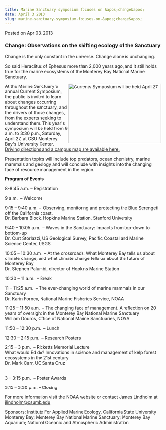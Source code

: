 ```yaml
---
title: Marine Sanctuary symposium focuses on &apos;change&apos;
date: April 3 2013
slug: marine-sanctuary-symposium-focuses-on-&apos;change&apos;
---
```


 



<span class="date">Posted on Apr 03, 2013    </span>
<h3>Change: Observations on the shifting ecology of the
Sanctuary</h3>
<p>Change is the only constant in the universe. Change alone is
unchanging.</p>
<p>So said Heraclitus of Ephesus more than 2,000 years ago, and it
still holds true for the marine ecosystems of the Monterey Bay
National Marine Sanctuary.</p>
<p><img alt="Currents Symposium will be held April 27" src="https://news.csumb.edu/sites/default/files/65/attachments/news/images/for_currents_story.jpg" style="float:right; width:300px; height:193px">At the Marine
Sanctuary&apos;s annual Current Symposium, the public is invited to
learn about changes occurring throughout the sanctuary, and the
drivers of those changes, from the experts seeking to understand
them. This year&apos;s symposium will be held from 9 a.m. to 3:30 p.m.,
Saturday, April 27, at CSU Monterey Bay&apos;s University Center.
<a href="https://csumb.edu/map" rel="nofollow">Driving directions
and a campus map are available here.</a></img></p>
<p>Presentation topics will include top predators, ocean chemistry,
marine mammals and geology and will conclude with insights into the
changing face of resource management in the region.</p>
<p><strong>Program of Events</strong></p>
<p>8-8:45 a.m. &#x2013; Registration</p>
<p>9 a.m. &#x2028;&#x2013; Welcome</p>
<p>9:15 &#x2013; 9:40 a.m. &#x2013; &#x2028;Observing, monitoring and protecting the
Blue Serengeti off the California coast.<br>
Dr. Barbara Block, Hopkins Marine Station, Stanford University</br></p>
<p>9:40 &#x2013; 10:05 a.m. &#x2028;&#x2013; Waves in the Sanctuary: Impacts from
top-down to bottom-up<br>
Dr. Curt Storlazzi, US Geological Survey, Pacific Coastal and
Marine Science Center, USGS</br></p>
<p>10:05 &#x2013; 10:30 a.m. &#x2028;&#x2013; At the crossroads: What Monterey Bay tells
us about climate change, and what climate change tells us about the
future of Monterey Bay<br>
Dr. Stephen Palumbi, director of Hopkins Marine Station</br></p>
<p>10:30 &#x2013; 11 a.m. &#x2028;&#x2013; Break</p>
<p>11 &#x2013; 11:25 a.m. &#x2028;&#x2013; The ever-changing world of marine mammals in
our Sanctuary<br>
Dr. Karin Forney, National Marine Fisheries Service, NOAA</br></p>
<p>11:25 &#x2013; 11:50 a.m. &#x2028;&#x2013; The changing face of management. A
reflection on 20 years of oversight in the Monterey Bay National
Marine Sanctuary<br>
William Douros, Office of National Marine Sanctuaries, NOAA</br></p>
<p>11:50 &#x2013; 12:30 p.m. &#x2028;&#x2013; Lunch</p>
<p>12:30 &#x2013; 2:15 p.m. &#x2028;&#x2013; Research Posters</p>
<p>2:15 &#x2013; 3 p.m. &#x2028;&#x2013; Ricketts Memorial Lecture&#x2028;<br>
What would Ed do? Innovations in science and management of kelp
forest ecosystems in the 21st century<br>
Dr. Mark Carr, UC Santa Cruz</br></br></p>
<p>3 &#x2013; 3:15 p.m. &#x2028;&#x2013; Poster Awards</p>
<p>3:15 &#x2013; 3:30 p.m. &#x2013; Closing</p>
<p>For more information visit the NOAA website or contact James
Lindholm at <a href="mailto:jlindholm@csumb.edu">jlindholm@csumb.edu</a></p>
<p>Sponsors: Institute For Applied Marine Ecology, California State
University Monterey Bay; Monterey Bay National Marine Sanctuary;
Monterey Bay Aquarium; National Oceanic and Atmospheric
Administration</p>





```
